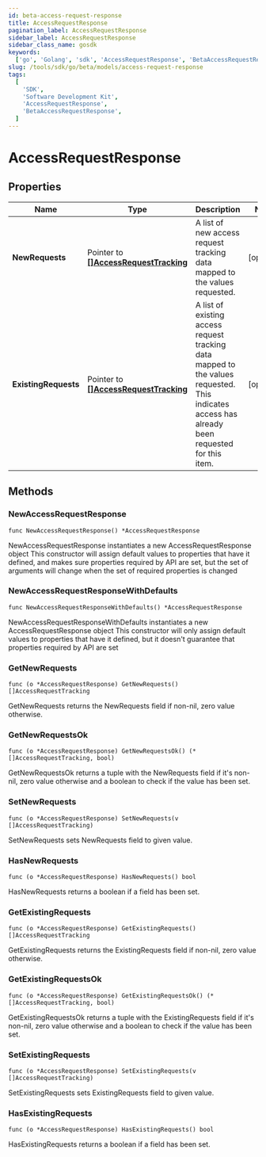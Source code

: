 ```yaml
---
id: beta-access-request-response
title: AccessRequestResponse
pagination_label: AccessRequestResponse
sidebar_label: AccessRequestResponse
sidebar_class_name: gosdk
keywords:
  ['go', 'Golang', 'sdk', 'AccessRequestResponse', 'BetaAccessRequestResponse']
slug: /tools/sdk/go/beta/models/access-request-response
tags:
  [
    'SDK',
    'Software Development Kit',
    'AccessRequestResponse',
    'BetaAccessRequestResponse',
  ]
---
```


# AccessRequestResponse

## Properties

| Name | Type | Description | Notes |
| --- | --- | --- | --- |
| **NewRequests** | Pointer to [**[]AccessRequestTracking**](access-request-tracking) | A list of new access request tracking data mapped to the values requested. | [optional] |
| **ExistingRequests** | Pointer to [**[]AccessRequestTracking**](access-request-tracking) | A list of existing access request tracking data mapped to the values requested. This indicates access has already been requested for this item. | [optional] |

## Methods

### NewAccessRequestResponse

`func NewAccessRequestResponse() *AccessRequestResponse`

NewAccessRequestResponse instantiates a new AccessRequestResponse object This constructor will assign default values to properties that have it defined, and makes sure properties required by API are set, but the set of arguments will change when the set of required properties is changed

### NewAccessRequestResponseWithDefaults

`func NewAccessRequestResponseWithDefaults() *AccessRequestResponse`

NewAccessRequestResponseWithDefaults instantiates a new AccessRequestResponse object This constructor will only assign default values to properties that have it defined, but it doesn't guarantee that properties required by API are set

### GetNewRequests

`func (o *AccessRequestResponse) GetNewRequests() []AccessRequestTracking`

GetNewRequests returns the NewRequests field if non-nil, zero value otherwise.

### GetNewRequestsOk

`func (o *AccessRequestResponse) GetNewRequestsOk() (*[]AccessRequestTracking, bool)`

GetNewRequestsOk returns a tuple with the NewRequests field if it's non-nil, zero value otherwise and a boolean to check if the value has been set.

### SetNewRequests

`func (o *AccessRequestResponse) SetNewRequests(v []AccessRequestTracking)`

SetNewRequests sets NewRequests field to given value.

### HasNewRequests

`func (o *AccessRequestResponse) HasNewRequests() bool`

HasNewRequests returns a boolean if a field has been set.

### GetExistingRequests

`func (o *AccessRequestResponse) GetExistingRequests() []AccessRequestTracking`

GetExistingRequests returns the ExistingRequests field if non-nil, zero value otherwise.

### GetExistingRequestsOk

`func (o *AccessRequestResponse) GetExistingRequestsOk() (*[]AccessRequestTracking, bool)`

GetExistingRequestsOk returns a tuple with the ExistingRequests field if it's non-nil, zero value otherwise and a boolean to check if the value has been set.

### SetExistingRequests

`func (o *AccessRequestResponse) SetExistingRequests(v []AccessRequestTracking)`

SetExistingRequests sets ExistingRequests field to given value.

### HasExistingRequests

`func (o *AccessRequestResponse) HasExistingRequests() bool`

HasExistingRequests returns a boolean if a field has been set.
